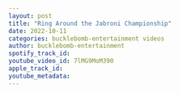 ```yaml
---
layout: post
title: "Ring Around the Jabroni Championship"
date: 2022-10-11
categories: bucklebomb-entertainment videos
author: bucklebomb-entertainment
spotify_track_id: 
youtube_video_id: 7lMG9MoM390
apple_track_id: 
youtube_metadata: 
---
```

